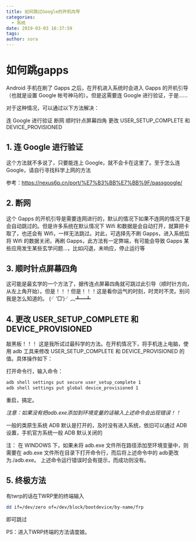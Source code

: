 ```yaml
---
title: 如何跳过Google的开机向导
categories:
  - 系统
date: 2019-03-03 16:37:59
tags:
author: sora
---
```


# 如何跳gapps

Android 手机在刷了 Gapps 之后，在开机进入系统时会进入 Gapps 的开机引导（也就是设置 Google 帐号神马的）。但是这需要连 Google 进行验证，于是......

对于这种情况，可以通过以下方法解决：

连 Google 进行验证
断网
顺时针点屏幕四角
更改 USER_SETUP_COMPLETE 和 DEVICE_PROVISIONED

## 1. 连 Google 进行验证

这个方法就不多说了，只要能连上 Google，就不会卡在这里了。至于怎么连 Google，请自行寻找科学上网的方法

参考：https://nexus6p.cn/port/%E7%B3%BB%E7%BB%9F/passgoogle/

## 2. 断网

这个 Gapps 的开机引导是需要连网进行的，默认的情况下如果不连网的情况下是会自动跳过的。但是许多系统在默认情况下 Wifi 和数据是会自动打开，就算把卡取了，也还会有 Wifi，一样无法跳过。对此，可选择先不刷 Gapps，进入系统后将 Wifi 的数据关闭，再刷 Gapps，此方法有一定弊端，有可能会导致 Gapps 某些应用发生某些玄学问题...，比如闪退，未响应，停止运行等

## 3. 顺时针点屏幕四角

这可能是最玄学的一个方法了，据传连点屏幕四角就可跳过此引导（顺时针方向，从左上角开始）。但是！！！但是！！！这是看你运气的时刻，时灵时不灵。别问我是怎么知道的。 (╯‵□′)╯︵┻━┻

## 4. 更改 USER_SETUP_COMPLETE 和 DEVICE_PROVISIONED

敲黑板！！！ 这是我所试过最科学的方法。在开机情况下，将手机连上电脑，使用 adb 工具来修改 USER_SETUP_COMPLETE 和 DEVICE_PROVISIONED 的值。具体操作如下：

打开命令行，输入命令：

```bash
adb shell settings put secure user_setup_complete 1
adb shell settings put global device_provisioned 1
```

重启，搞定。

*注意：如果没有把adb.exe添加到环境变量的话输入上述命令会出现错误！！*

一般的类原生系统 ADB 默认是打开的，及时没有进入系统，依旧可以通过 ADB 设置，手机官方系统一般 ADB 默认关闭的

注：
在 WINDOWS 下，如果未将 adb.exe 文件所在路径添加至环境变量中，则需要在 adb.exe 文件所在目录下打开命令行，而后将上述命令中的 adb更改为./adb.exe。
上述命令运行错误时会有提示，而成功则没有。

## 5. 终极方法

有twrp的话在TWRP里的终端输入
```bash
dd if=/dev/zero of=/dev/block/bootdevice/by-name/frp
```
即可跳过

PS：进入TWRP终端的方法请度娘。
